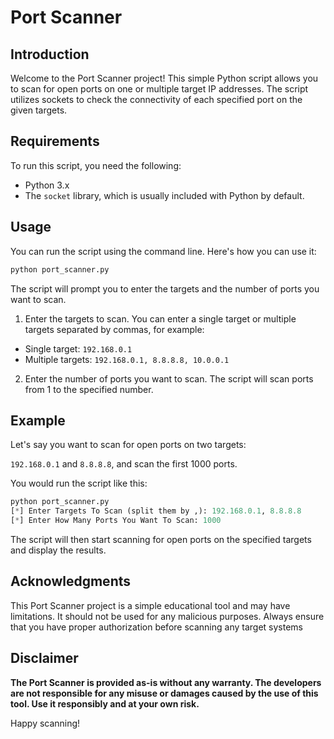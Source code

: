 
# **Port Scanner**
## Introduction
Welcome to the Port Scanner project! This simple Python script allows you to scan for open ports on one or multiple target IP addresses. The script utilizes sockets to check the connectivity of each specified port on the given targets.

## Requirements
To run this script, you need the following:
- Python 3.x
- The `socket` library, which is usually included with Python by default.

## Usage
You can run the script using the command line. Here's how you can use it:
```python
python port_scanner.py
```
The script will prompt you to enter the targets and the number of ports you want to scan.

1. Enter the targets to scan. You can enter a single target or multiple targets separated by commas, for example:

- Single target: `192.168.0.1`
- Multiple targets: `192.168.0.1, 8.8.8.8, 10.0.0.1`

2. Enter the number of ports you want to scan.
 The script will scan ports from 1 to the specified number.

## Example
Let's say you want to scan for open ports on two targets:

`192.168.0.1` and `8.8.8.8`, and scan the first 1000 ports.

You would run the script like this:
```python
python port_scanner.py
[*] Enter Targets To Scan (split them by ,): 192.168.0.1, 8.8.8.8
[*] Enter How Many Ports You Want To Scan: 1000
```
The script will then start scanning for open ports on the specified targets and display the results.

## Acknowledgments
This Port Scanner project is a simple educational tool and may have limitations. It should not be used for any malicious purposes.
Always ensure that you have proper authorization before scanning any target systems

## Disclaimer
**The Port Scanner is provided as-is without any warranty. The developers are not responsible for any misuse or damages caused by the use of this tool. Use it responsibly and at your own risk.**

Happy scanning!
